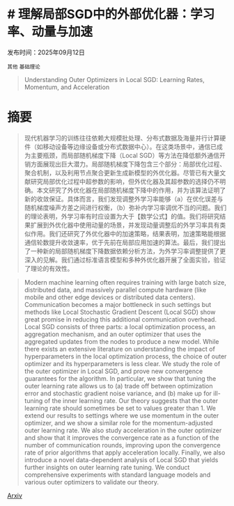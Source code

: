 # # 理解局部SGD中的外部优化器：学习率、动量与加速

发布时间：2025年09月12日

`其他` `基础理论`

> Understanding Outer Optimizers in Local SGD: Learning Rates, Momentum, and Acceleration

# 摘要

> 现代机器学习的训练往往依赖大规模批处理、分布式数据及海量并行计算硬件（如移动设备等边缘设备或分布式数据中心）。在这类场景中，通信已成为主要瓶颈，而局部随机梯度下降（Local SGD）等方法在降低额外通信开销方面展现出巨大潜力。局部随机梯度下降包含三个部分：局部优化过程、聚合机制，以及利用节点聚合更新生成新模型的外优化器。尽管已有大量文献研究局部优化过程中超参数的影响，但外优化器及其超参数的选择仍不明确。本文研究了外优化器在局部随机梯度下降中的作用，并为该算法证明了新的收敛保证。具体而言，我们发现调整外学习率能够（a）在优化误差与随机梯度噪声方差之间进行权衡，（b）弥补内学习率调优不当的问题。我们的理论表明，外学习率有时应设置为大于【数学公式】的值。我们将研究结果扩展到外优化器中使用动量的场景，并发现动量调整后的外学习率具有类似作用。我们还研究了外优化器中的加速策略，结果表明，加速策略能根据通信轮数提升收敛速率，优于先前在局部应用加速的算法。最后，我们提出了一种新的局部随机梯度下降数据依赖分析方法，为外学习率调整提供了更深入的见解。我们通过标准语言模型和多种外优化器开展了全面实验，验证了理论的有效性。

> Modern machine learning often requires training with large batch size, distributed data, and massively parallel compute hardware (like mobile and other edge devices or distributed data centers). Communication becomes a major bottleneck in such settings but methods like Local Stochastic Gradient Descent (Local SGD) show great promise in reducing this additional communication overhead. Local SGD consists of three parts: a local optimization process, an aggregation mechanism, and an outer optimizer that uses the aggregated updates from the nodes to produce a new model. While there exists an extensive literature on understanding the impact of hyperparameters in the local optimization process, the choice of outer optimizer and its hyperparameters is less clear. We study the role of the outer optimizer in Local SGD, and prove new convergence guarantees for the algorithm. In particular, we show that tuning the outer learning rate allows us to (a) trade off between optimization error and stochastic gradient noise variance, and (b) make up for ill-tuning of the inner learning rate. Our theory suggests that the outer learning rate should sometimes be set to values greater than $1$. We extend our results to settings where we use momentum in the outer optimizer, and we show a similar role for the momentum-adjusted outer learning rate. We also study acceleration in the outer optimizer and show that it improves the convergence rate as a function of the number of communication rounds, improving upon the convergence rate of prior algorithms that apply acceleration locally. Finally, we also introduce a novel data-dependent analysis of Local SGD that yields further insights on outer learning rate tuning. We conduct comprehensive experiments with standard language models and various outer optimizers to validate our theory.

[Arxiv](https://arxiv.org/abs/2509.10439)